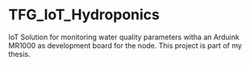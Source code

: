 # TFG_IoT_Hydroponics
IoT Solution for monitoring water quality parameters witha an Arduink MR1000 as development board for the node. This project is part of my thesis.

